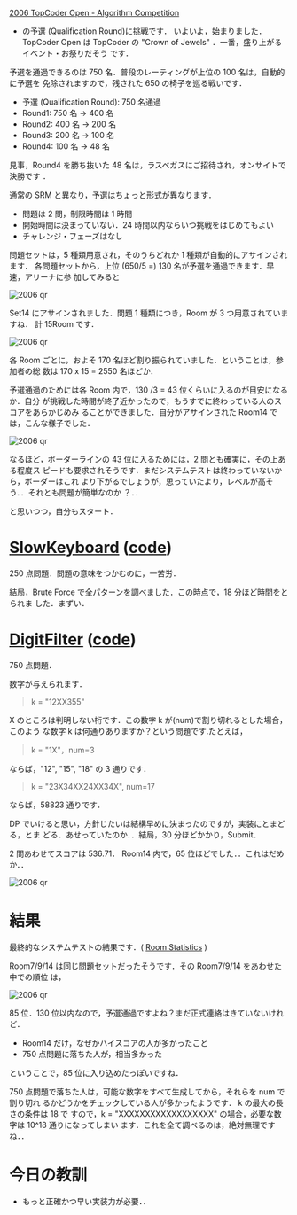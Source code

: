 <!--
date: 2006-03-02
slug: tco2006qr
title: 2006 TopCoder Open Qualification Round
-->

[2006 TopCoder Open - Algorithm Competition](http://www.topcoder.com/tc?module=Static&d1=tournaments&d2=tco06&d3=alg_description)

- の予選 (Qualification Round)に挑戦です． いよいよ，始まりました． TopCoder
  Open は TopCoder の "Crown of Jewels" ．一番，盛り上がるイベント・お祭りだそう
  です．

予選を通過できるのは 750 名．普段のレーティングが上位の 100 名は，自動的に予選を
免除されますので，残された 650 の椅子を巡る戦いです．

- 予選 (Qualification Round): 750 名通過
- Round1: 750 名 -&gt; 400 名
- Round2: 400 名 -&gt; 200 名
- Round3: 200 名 -&gt; 100 名
- Round4: 100 名 -&gt; 48 名

見事，Round4 を勝ち抜いた 48 名は，ラスベガスにご招待され，オンサイトで決勝です
．

通常の SRM と異なり，予選はちょっと形式が異なります．

- 問題は 2 問，制限時間は 1 時間
- 開始時間は決まっていない．24 時間以内ならいつ挑戦をはじめてもよい
- チャレンジ・フェーズはなし

問題セットは，5 種類用意され，そのうちどれか 1 種類が自動的にアサインされます．
各問題セットから，上位 (650/5 =) 130 名が予選を通過できます．早速，アリーナに参
加してみると

![2006 qr](http://static.flickr.com/44/107444859_1a8ad71a24_o.png)

Set14 にアサインされました．問題 1 種類につき，Room が 3 つ用意されていますね．
計 15Room です．

![2006 qr](http://static.flickr.com/43/107444871_c1ceae571b_o.png)

各 Room ごとに，およそ 170 名ほど割り振られていました．ということは，参加者の総
数は 170 x 15 = 2550 名ほどか．

予選通過のためには各 Room 内で，130 /3 = 43 位くらいに入るのが目安になるか．自分
が挑戦した時間が終了近かったので，もうすでに終わっている人のスコアをあらかじめみ
ることができました．自分がアサインされた Room14 では，こんな様子でした．

![2006 qr](http://static.flickr.com/44/107444874_3d04bb2d57_o.png)

なるほど，ボーダーラインの 43 位に入るためには，2 問とも確実に，その上ある程度ス
ピードも要求されそうです．まだシステムテストは終わっていないから，ボーダーはこれ
より下がるでしょうが，思っていたより，レベルが高そう．．それとも問題が簡単なのか
？．．

と思いつつ，自分もスタート．

# [SlowKeyboard](http://www.topcoder.com/stat?c=problem_statement&pm=6105&rd=9903) ([code](http://www.topcoder.com/stat?c=problem_solution&rm=247765&rd=9903&pm=6105&cr=15632820))

250 点問題．問題の意味をつかむのに，一苦労．

結局，Brute Force で全パターンを調べました．この時点で，18 分ほど時間をとられま
した．まずい．

# [DigitFilter](http://www.topcoder.com/stat?c=problem_statement&pm=4662&rd=9903) ([code](http://www.topcoder.com/stat?c=problem_solution&rm=247765&rd=9903&pm=4662&cr=15632820))

750 点問題．

数字が与えられます．

> k = "12XX355"

X のところは判明しない桁です．この数字 k が(num)で割り切れるとした場合，このよう
な数字 k は何通りありますか？という問題です.たとえば，

> k = "1X"，num=3

ならば，"12", "15", "18" の 3 通りです．

> k = "23X34XX24XX34X", num=17

ならば，58823 通りです．

DP でいけると思い，方針じたいは結構早めに決まったのですが，実装にとまどる，とま
どる．あせっていたのか．．結局，30 分ほどかかり，Submit．

2 問あわせてスコアは 536.71． Room14 内で，65 位ほどでした．．これはだめか．．

![2006 qr](http://static.flickr.com/38/107444883_c25d968b87_o.png)

# 結果

最終的なシステムテストの結果です．(
[Room Statistics](http://www.topcoder.com/stat?c=coder_room_stats&cr=15632820&rd=9903&rm=247765)
)

Room7/9/14 は同じ問題セットだったそうです．その Room7/9/14 をあわせた中での順位
は，

![2006 qr](http://static.flickr.com/52/107444885_2ff125b400_o.png)

85 位．130 位以内なので，予選通過ですよね？まだ正式連絡はきていないけれど．

- Room14 だけ，なぜかハイスコアの人が多かったこと
- 750 点問題に落ちた人が，相当多かった

ということで，85 位に入り込めたっぽいですね．

750 点問題で落ちた人は，可能な数字をすべて生成してから，それらを num で割り切れ
るかどうかをチェックしている人が多かったようです． k の最大の長さの条件は 18 で
すので，k = "XXXXXXXXXXXXXXXXXX" の場合，必要な数字は 10\^18 通りになってしまい
ます．これを全て調べるのは，絶対無理ですね．．

# 今日の教訓

- もっと正確かつ早い実装力が必要．．
